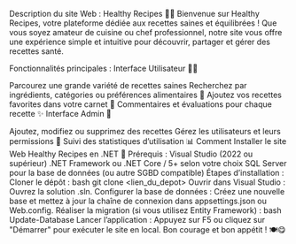 Description du site Web : Healthy Recipes 🍎🥗
Bienvenue sur Healthy Recipes, votre plateforme dédiée aux recettes saines et équilibrées ! Que vous soyez amateur de cuisine ou chef professionnel, notre site vous offre une expérience simple et intuitive pour découvrir, partager et gérer des recettes santé.

Fonctionnalités principales :
Interface Utilisateur 🧑‍🍳

Parcourez une grande variété de recettes saines
Recherchez par ingrédients, catégories ou préférences alimentaires 🌱
Ajoutez vos recettes favorites dans votre carnet 📂
Commentaires et évaluations pour chaque recette ✨
Interface Admin 🔧

Ajoutez, modifiez ou supprimez des recettes
Gérez les utilisateurs et leurs permissions 🔐
Suivi des statistiques d’utilisation 📊
Comment Installer le site Web Healthy Recipes en .NET 🚀
Prérequis :
Visual Studio (2022 ou supérieur)
.NET Framework ou .NET Core / 5+ selon votre choix
SQL Server pour la base de données (ou autre SGBD compatible)
Étapes d’installation :
Cloner le dépôt :
bash
git clone <lien_du_depot>
Ouvrir dans Visual Studio :
Ouvrez la solution .sln.
Configurer la base de données :
Créez une nouvelle base et mettez à jour la chaîne de connexion dans appsettings.json ou Web.config.
Réaliser la migration (si vous utilisez Entity Framework) :
bash
Update-Database
Lancer l’application :
Appuyez sur F5 ou cliquez sur "Démarrer" pour exécuter le site en local.
Bon courage et bon appétit ! 🍽️😋
